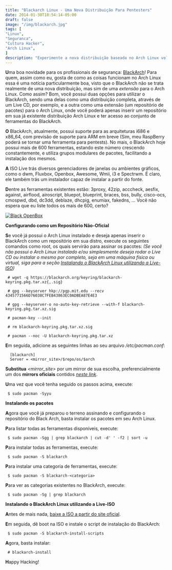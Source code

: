 ```yaml
---
title: "Blackarch Linux - Uma Nova Distribuição Para Pentesters"
date: 2014-01-30T18:54:14-05:00
draft: false
image: "/img/blackarch.jpg"
tags: [
"Linux",
"Seguranca",
"Cultura Hacker",
"Arch Linux",
]
description: "Experimente a nova distribuição baseada no Arch Linux voltada para pentesters e demais profissionais de segurança da informação."
---
```

**U**ma boa novidade para os profissionais de segurança: <a href="https://www.blackarch.org" target="_blank">BlackArch</a>! Para quem, assim como eu, gosta de como as coisas funcionam no Arch Linux essa é uma notícia particularmente boa, visto que o BlackArch não se trata realmente de uma nova distribuição, mas sim de uma *extensão* para o Arch Linux. Como assim? Bom, você possui duas opções para utilizar o BlackArch, sendo uma delas como uma distribuição completa, através de um Live CD, por exemplo, e a outra como uma extensão (um repositório de pacotes) para o Arch Linux, onde você poderá apenas inserir um repositório em sua já existente distribuição Arch Linux e ter acesso ao conjunto de ferramentas do BlackArch.

**O** BlackArch, atualmente, possui suporte para as arquiteturas i686 e x86_64, com previsão de suporte para ARM em breve (Sim, meu RaspBerry poderá se tornar uma ferramenta para pentests). No mais, o BlackArch hoje possui mais de 600 ferramentas, estando este número crescendo constantemente, e utiliza grupos modulares de pacotes, facilitando a instalação dos mesmos.

**A** ISO Live trás diversos gerenciadores de janelas ou ambientes gráficos, como o dwm, Fluxbox, Openbox, Awesome, Wmii, i3 e Spectrwm. É claro, ele também trás um instalador capaz de instalar a partir do fonte.

**D**entre as ferramentas existentes estão: 3proxy, 42zip, acccheck, aesfix, against, airflood, airoscript, bluepot, blueprint, braces, bss, bully, cisco-ocs, cmospwd, dbd, dc3dd, deblaze, dhcpig, enumiax, fakedns, ... Vocẽ não espera que eu liste todos os mais de 600, certo?

<a href="https://blackarch.org/images/screenshots/openbox.png" target="_blank">![Black OpenBox](/img/openbox.png)</a>

**Configurando como um Repositório Não-Oficial**

**S**e você já possui o Arch Linux instalado e deseja apenas inserir o BlackArch como um repositório em sua distro, execute os seguintes comandos como root, os quais servirão para assinar os pacotes: *(Se você não possui o Arch Linux instalado e/ou simplesmente deseja rodar o Live CD ou instalar o mesmo por completo, seja em uma máquina física ou virtual, siga para a seção [Instalando o BlackArch Linux utilizando a Live-ISO](#instalando))*

```
 # wget -q https://blackarch.org/keyring/blackarch-keyring.pkg.tar.xz{,.sig}

 # gpg --keyserver hkp://pgp.mit.edu --recv 4345771566D76038C7FEB43863EC0ADBEA87E4E3

 # gpg --keyserver-o no-auto-key-retrieve --with-f blackarch-keyring.pkg.tar.xz.sig

 # pacman-key --init

 # rm blackarch-keyring.pkg.tar.xz.sig

 # pacman --noc -U blackarch-keyring.pkg.tar.xz
```

**E**m seguida, adicione as seguintes linhas ao seu arquivo */etc/pacman.conf*:

```
  [blackarch]
  Server = <mirror_site>/$repo/os/$arch
```

**Substitua** *<mirror_site>* por um mirror de sua escolha, preferencialmente um dos **mirrors oficiais** contidos <a href="https://blackarch.org/download.html#mirrors" target="_blank">*neste link*</a>.

**U**ma vez que você tenha seguido os passos acima, execute:

```
 $ sudo pacman -Syyu
```

**Instalando os pacotes**

**A**gora que você já preparou o terreno assinando e configurando o repositório do Black Arch, basta instalar os pacotes em seu Arch Linux.

**P**ara listar todas as ferramentas disponíveis, execute:

```
 $ sudo pacman -Sgg | grep blackarch | cut -d' ' -f2 | sort -u
```

**P**ara instalar todas as ferramentas, execute:

```
 $ sudo pacman -S blackarch
```

**P**ara instalar uma categoria de ferramentas, execute:

```
 $ sudo pacman -S blackarch-<categoria>
```

**P**ara ver as categorias existentes no BlackArch, execute:

```
 $ sudo pacman -Sg | grep blackarch
```

**<a name="instalando">Instalando o BlackArch Linux utilizando a Live-ISO</a>**

**A**ntes de mais nada, <a href="https://blackarch.org/download.html" target="_blank">baixe a ISO a partir do site oficial</a>.

**E**m seguida, dê boot na ISO e instale o script de instalação do BlackArch:

```
 $ sudo pacman -S blackarch-install-scripts
```

**A**gora, basta instalar:

```
 # blackarch-install
```

**H**appy Hacking!
